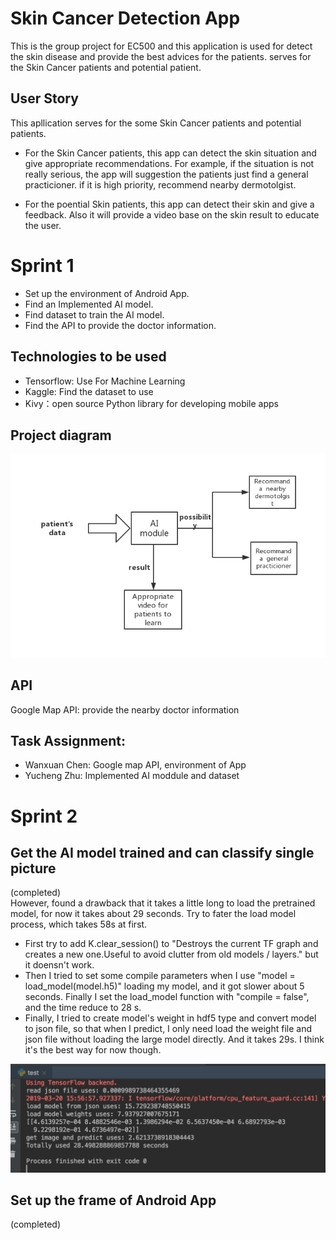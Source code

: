 # Skin Cancer Detection App
This is the group project for EC500 and this application is used for detect the skin disease and provide the best advices for the patients. serves for the Skin Cancer patients and potential patient.

## User Story
This apllication serves for the some Skin Cancer patients and potential patients.
- For the Skin Cancer patients, this app can detect the skin situation and give appropriate recommendations. For example, if the situation is not really serious, the app will suggestion the patients just find a general practicioner. if it is high priority, recommend nearby dermotolgist.

- For the poential Skin patients, this app can detect their skin and give a feedback. Also it will provide a video base on the skin result to educate the user.

 Sprint 1
 =========
- Set up the environment of Android App.
- Find an Implemented AI model.
- Find dataset to train the AI model.
- Find the API to provide the doctor information.

 Technologies to be used
 -------
- Tensorflow: Use For Machine Learning 
- Kaggle: Find the dataset to use
- Kivy：open source Python library for developing mobile apps

 Project diagram
 ------

![diagram](diagram.jpg)

 API
 -------
 Google Map API: provide the nearby doctor information

 Task Assignment:
 ------
- Wanxuan Chen: Google map API, environment of App
- Yucheng Zhu: Implemented AI moddule and dataset

 Sprint 2
 ==============
  Get the AI model trained and can classify single picture  
  -----
 (completed)  
 However, found a drawback that it takes a little long to load the pretrained model, for now it takes about 29 seconds. 
 Try to fater the load model process, which takes 58s at first.  
 - First try to add K.clear_session() to "Destroys the current TF graph and creates a new one.Useful to avoid clutter from old models / layers." but it doensn't work.   
 - Then I tried to set some compile parameters when I use "model = load_model(model.h5)" loading my model, and it got slower about 5 seconds. Finally I set the load_model function with "compile = false", and the time reduce to 28 s.  
 - Finally, I tried to create model's weight in hdf5 type and convert model to json file, so that when I predict, I only need load the weight file and json file without loading the large model directly. And it takes 29s. I think it's the best way for now though.    
 
 ![time](time.png)

 Set up the frame of Android App  
 ----------
 (completed)
 

